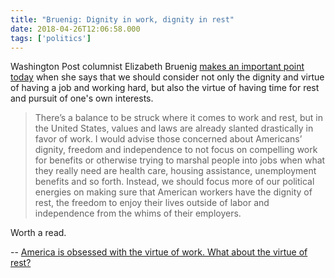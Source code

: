 ```yaml
---
title: "Bruenig: Dignity in work, dignity in rest"
date: 2018-04-26T12:06:58.000
tags: ['politics']
---
```


Washington Post columnist Elizabeth Bruenig [makes an important point today](https://www.washingtonpost.com/opinions/america-is-obsessed-with-the-virtue-of-work-what-about-the-virtue-of-rest/2018/04/25/f829f406-48bf-11e8-8b5a-3b1697adcc2a_story.html) when she says that we should consider not only the dignity and virtue of having a job and working hard, but also the virtue of having time for rest and pursuit of one's own interests.

> There’s a balance to be struck where it comes to work and rest, but in the United States, values and laws are already slanted drastically in favor of work. I would advise those concerned about Americans’ dignity, freedom and independence to not focus on compelling work for benefits or otherwise trying to marshal people into jobs when what they really need are health care, housing assistance, unemployment benefits and so forth. Instead, we should focus more of our political energies on making sure that American workers have the dignity of rest, the freedom to enjoy their lives outside of labor and independence from the whims of their employers.

Worth a read.

\-- [America is obsessed with the virtue of work. What about the virtue of rest?](https://www.washingtonpost.com/opinions/america-is-obsessed-with-the-virtue-of-work-what-about-the-virtue-of-rest/2018/04/25/f829f406-48bf-11e8-8b5a-3b1697adcc2a_story.html)
